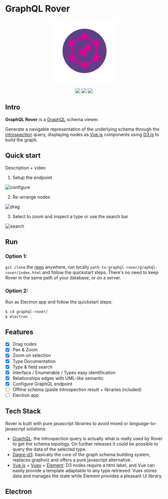 # GraphQL Rover

<p align="center">
  <img src="./img/logo.png" width="200">
</p>

<p align="center">
  <img src="http://forthebadge.com/images/badges/uses-js.svg">
  <img src="http://forthebadge.com/images/badges/made-with-vue.svg">
  <img src="http://forthebadge.com/images/badges/built-with-love.svg">
</p>


  
## Intro
**GraphQL Rover** is a [GraphQL](http://graphql.org/) schema viewer.

Generate a navigable representation of the underlying schema through the [introspection](http://graphql.org/learn/introspection/) query, displaying nodes as [Vue.js](https://vuejs.org/) components using [D3.js](https://d3js.org/) to build the graph.

## Quick start
Description + video

1. Setup the endpoint

![configure](https://user-images.githubusercontent.com/2746209/29014048-15897c86-7b6d-11e7-9e95-278ccb78819c.gif)

2. Re-arrange nodes

![drag](https://user-images.githubusercontent.com/2746209/29013947-5ca3eb48-7b6c-11e7-9c5c-499b3d7a071d.gif)

3. Select to zoom and inspect a type or use the search bar

![search](https://user-images.githubusercontent.com/2746209/29013948-5d0d0a10-7b6c-11e7-92e2-6ae26965b424.gif)


## Run
### Option 1:
`git clone` the [repo](https://github.com/Brbb/graphql-rover.git) anywhere, run locally `path-to-graphql-rover/graphql-rover/index.html` and follow the quickstart steps. There's no need to keep Rover in the same path of your database, or on a server.

### Option 2:
Run as Electron app and follow the quickstart steps:
``` shell
$ cd graphql-rover/
$ electron .
```

## Features
- [x] Drag nodes
- [x] Pan & Zoom
- [x] Zoom on selection
- [x] Type Documentation
- [x] Type & field search
- [x] Interface / Enumerable / Types easy identification
- [x] Relationships edges with UML-like semantic
- [x] Configure GraphQL endpoint
- [ ] Offline schema (paste introspection result + libraries included)
- [ ] Electron app

## Tech Stack

Rover is built with pure javascript libraries to avoid mixed or _language_-to-javascript solutions:

- [GraphQL](http://graphql.org/): the introspection query is actually what is really used by Rover to get the schema topology. On further releases it could be possible to query the data of the selected type.
- [Dagre-d3](https://github.com/cpettitt/dagre-d3): basically the core of the graph schema building system, replaces graphviz and offers a pure javascript alternative.
- [Vue.js](https://vuejs.org/) + [Vuex](https://vuex.vuejs.org/en/intro.html) + [Element](http://element.eleme.io/#/): D3 nodes require a html label, and Vue can easily provide a template adaptable to any type retrieved. Vuex stores data and manages the state while Element provides a pleasant UI library.


## Electron



